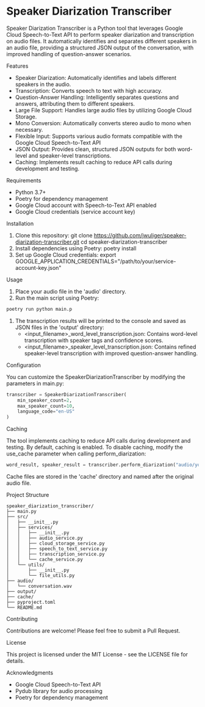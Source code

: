 # Speaker Diarization Transcriber

Speaker Diarization Transcriber is a Python tool that leverages Google Cloud Speech-to-Text API to perform speaker diarization and transcription on audio files. It automatically identifies and separates different speakers in an audio file, providing a structured JSON output of the conversation, with improved handling of question-answer scenarios.

Features

-   Speaker Diarization: Automatically identifies and labels different speakers in the audio.
-   Transcription: Converts speech to text with high accuracy.
-   Question-Answer Handling: Intelligently separates questions and answers, attributing them to different speakers.
-   Large File Support: Handles large audio files by utilizing Google Cloud Storage.
-   Mono Conversion: Automatically converts stereo audio to mono when necessary.
-   Flexible Input: Supports various audio formats compatible with the Google Cloud Speech-to-Text API
-   JSON Output: Provides clean, structured JSON outputs for both word-level and speaker-level transcriptions.
-   Caching: Implements result caching to reduce API calls during development and testing.

Requirements

-   Python 3.7+
-   Poetry for dependency management
-   Google Cloud account with Speech-to-Text API enabled
-   Google Cloud credentials (service account key)

Installation

1. Clone this repository:
   git clone https://github.com/jwuliger/speaker-diarization-transcriber.git
   cd speaker-diarization-transcriber
2. Install dependencies using Poetry:
   poetry install
3. Set up Google Cloud credentials:
   export GOOGLE_APPLICATION_CREDENTIALS="/path/to/your/service-account-key.json"

Usage

1. Place your audio file in the 'audio' directory.
2. Run the main script using Poetry:

```python
poetry run python main.p
```

1. The transcription results will be printed to the console and saved as JSON files in the 'output' directory:
    - <input_filename>\_word_level_transcription.json: Contains word-level transcription with speaker tags and confidence scores.
    - <input_filename>\_speaker_level_transcription.json: Contains refined speaker-level transcription with improved question-answer handling.

Configuration

You can customize the SpeakerDiarizationTranscriber by modifying the parameters in main.py:

```python
transcriber = SpeakerDiarizationTranscriber(
    min_speaker_count=2,
    max_speaker_count=10,
    language_code="en-US"
)
```

Caching

The tool implements caching to reduce API calls during development and testing. By default, caching is enabled. To disable caching, modify the use_cache parameter when calling perform_diarization:

```python
word_result, speaker_result = transcriber.perform_diarization("audio/your_audio_file.wav", use_cache=False)
```

Cache files are stored in the 'cache' directory and named after the original audio file.

Project Structure

```plaintext
speaker_diarization_transcriber/
├── main.py
├── src/
│   ├── __init__.py
│   ├── services/
│   │   ├── __init__.py
│   │   ├── audio_service.py
│   │   ├── cloud_storage_service.py
│   │   ├── speech_to_text_service.py
│   │   ├── transcription_service.py
│   │   └── cache_service.py
│   └── utils/
│       ├── __init__.py
│       └── file_utils.py
├── audio/
│   └── conversation.wav
├── output/
├── cache/
├── pyproject.toml
└── README.md
```

Contributing

Contributions are welcome! Please feel free to submit a Pull Request.

License

This project is licensed under the MIT License - see the LICENSE file for details.

Acknowledgments

-   Google Cloud Speech-to-Text API
-   Pydub library for audio processing
-   Poetry for dependency management
